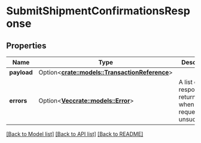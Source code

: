 # SubmitShipmentConfirmationsResponse

## Properties

Name | Type | Description | Notes
------------ | ------------- | ------------- | -------------
**payload** | Option<[**crate::models::TransactionReference**](TransactionReference.md)> |  | [optional]
**errors** | Option<[**Vec<crate::models::Error>**](Error.md)> | A list of error responses returned when a request is unsuccessful. | [optional]

[[Back to Model list]](../README.md#documentation-for-models) [[Back to API list]](../README.md#documentation-for-api-endpoints) [[Back to README]](../README.md)


